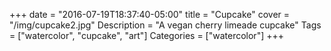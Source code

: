 +++
date = "2016-07-19T18:37:40-05:00"
title = "Cupcake"
cover = "/img/cupcake2.jpg"
Description = "A vegan cherry limeade cupcake"
Tags = ["watercolor", "cupcake", "art"]
Categories = ["watercolor"]
+++